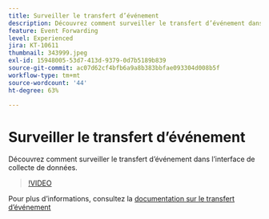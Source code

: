 ```yaml
---
title: Surveiller le transfert d’événement
description: Découvrez comment surveiller le transfert d’événement dans l’interface de collecte de données.
feature: Event Forwarding
level: Experienced
jira: KT-10611
thumbnail: 343999.jpeg
exl-id: 15948005-53d7-413d-9379-0d7b5189b839
source-git-commit: ac07d62cf4bfb6a9a8b383bbfae093304d008b5f
workflow-type: tm+mt
source-wordcount: '44'
ht-degree: 63%

---
```


# Surveiller le transfert d’événement

Découvrez comment surveiller le transfert d’événement dans l’interface de collecte de données.

>[!VIDEO](https://video.tv.adobe.com/v/343999?quality=12&learn=on)

Pour plus d’informations, consultez la [documentation sur le transfert d’événement](https://experienceleague.adobe.com/docs/experience-platform/tags/event-forwarding/overview.html)

